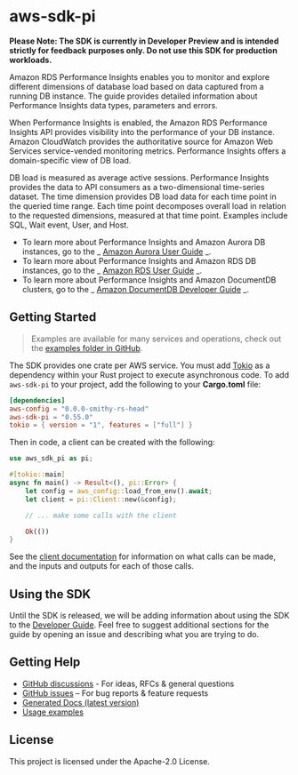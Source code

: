 # aws-sdk-pi

**Please Note: The SDK is currently in Developer Preview and is intended strictly for
feedback purposes only. Do not use this SDK for production workloads.**

Amazon RDS Performance Insights enables you to monitor and explore different dimensions of database load based on data captured from a running DB instance. The guide provides detailed information about Performance Insights data types, parameters and errors.

When Performance Insights is enabled, the Amazon RDS Performance Insights API provides visibility into the performance of your DB instance. Amazon CloudWatch provides the authoritative source for Amazon Web Services service-vended monitoring metrics. Performance Insights offers a domain-specific view of DB load.

DB load is measured as average active sessions. Performance Insights provides the data to API consumers as a two-dimensional time-series dataset. The time dimension provides DB load data for each time point in the queried time range. Each time point decomposes overall load in relation to the requested dimensions, measured at that time point. Examples include SQL, Wait event, User, and Host.
  - To learn more about Performance Insights and Amazon Aurora DB instances, go to the _ [Amazon Aurora User Guide](https://docs.aws.amazon.com/AmazonRDS/latest/AuroraUserGuide/USER_PerfInsights.html) _.
  - To learn more about Performance Insights and Amazon RDS DB instances, go to the _ [Amazon RDS User Guide](https://docs.aws.amazon.com/AmazonRDS/latest/UserGuide/USER_PerfInsights.html) _.
  - To learn more about Performance Insights and Amazon DocumentDB clusters, go to the _ [Amazon DocumentDB Developer Guide](https://docs.aws.amazon.com/documentdb/latest/developerguide/performance-insights.html) _.

## Getting Started

> Examples are available for many services and operations, check out the
> [examples folder in GitHub](https://github.com/awslabs/aws-sdk-rust/tree/main/examples).

The SDK provides one crate per AWS service. You must add [Tokio](https://crates.io/crates/tokio)
as a dependency within your Rust project to execute asynchronous code. To add `aws-sdk-pi` to
your project, add the following to your **Cargo.toml** file:

```toml
[dependencies]
aws-config = "0.0.0-smithy-rs-head"
aws-sdk-pi = "0.55.0"
tokio = { version = "1", features = ["full"] }
```

Then in code, a client can be created with the following:

```rust
use aws_sdk_pi as pi;

#[tokio::main]
async fn main() -> Result<(), pi::Error> {
    let config = aws_config::load_from_env().await;
    let client = pi::Client::new(&config);

    // ... make some calls with the client

    Ok(())
}
```

See the [client documentation](https://docs.rs/aws-sdk-pi/latest/aws_sdk_pi/client/struct.Client.html)
for information on what calls can be made, and the inputs and outputs for each of those calls.

## Using the SDK

Until the SDK is released, we will be adding information about using the SDK to the
[Developer Guide](https://docs.aws.amazon.com/sdk-for-rust/latest/dg/welcome.html). Feel free to suggest
additional sections for the guide by opening an issue and describing what you are trying to do.

## Getting Help

* [GitHub discussions](https://github.com/awslabs/aws-sdk-rust/discussions) - For ideas, RFCs & general questions
* [GitHub issues](https://github.com/awslabs/aws-sdk-rust/issues/new/choose) – For bug reports & feature requests
* [Generated Docs (latest version)](https://awslabs.github.io/aws-sdk-rust/)
* [Usage examples](https://github.com/awslabs/aws-sdk-rust/tree/main/examples)

## License

This project is licensed under the Apache-2.0 License.

